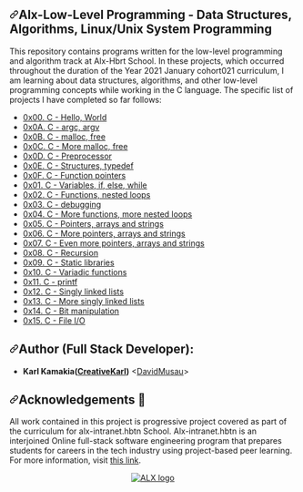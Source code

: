 <div data-target="readme-toc.content" class="Box-body px-5 pb-5">
            <article class="markdown-body entry-content container-lg" itemprop="text"><h1 dir="auto"><a id="user-content-alx-low-level-programming---data-structures-algorithms-linuxunix-system-programming" class="anchor" aria-hidden="true" href="#alx-low-level-programming---data-structures-algorithms-linuxunix-system-programming"><svg class="octicon octicon-link" viewBox="0 0 16 16" version="1.1" width="16" height="16" aria-hidden="true"><path fill-rule="evenodd" d="M7.775 3.275a.75.75 0 001.06 1.06l1.25-1.25a2 2 0 112.83 2.83l-2.5 2.5a2 2 0 01-2.83 0 .75.75 0 00-1.06 1.06 3.5 3.5 0 004.95 0l2.5-2.5a3.5 3.5 0 00-4.95-4.95l-1.25 1.25zm-4.69 9.64a2 2 0 010-2.83l2.5-2.5a2 2 0 012.83 0 .75.75 0 001.06-1.06 3.5 3.5 0 00-4.95 0l-2.5 2.5a3.5 3.5 0 004.95 4.95l1.25-1.25a.75.75 0 00-1.06-1.06l-1.25 1.25a2 2 0 01-2.83 0z"></path></svg></a>Alx-Low-Level Programming - Data Structures, Algorithms, Linux/Unix System Programming</h1>
<p dir="auto">This repository contains programs written for the low-level programming and
algorithm track at Alx-Hbrt School. In these projects, which  occurred
throughout the duration of the Year 2021 January cohort021 curriculum, I am learning about data
structures, algorithms, and other low-level programming concepts while
working in the C language. The specific list of projects I have completed so far follows:</p>
<ul dir="auto">
<li><a href="/karllucas/alx-low_level_programming/blob/main/0x00-hello_world">0x00. C - Hello, World</a></li>
<li><a href="/karllucas/alx-low_level_programming/blob/main/0x0A-argc_argv">0x0A. C - argc, argv </a></li>
<li><a href="/karllucas/alx-low_level_programming/blob/main/0x0B-malloc_free">0x0B. C - malloc, free</a></li>
<li><a href="/karllucas/alx-low_level_programming/blob/main/0x0C-more_malloc_free">0x0C. C - More malloc, free</a></li>
<li><a href="/karllucas/alx-low_level_programming/blob/main/0x0D-preprocessor">0x0D. C - Preprocessor</a></li>
<li><a href="/karllucas/alx-low_level_programming/blob/main/0x0E-structures_typedef">0x0E. C - Structures, typedef</a></li>
<li><a href="/karllucas/alx-low_level_programming/blob/main/0x0F-function_pointers">0x0F. C - Function pointers</a></li>
<li><a href="/karllucas/alx-low_level_programming/blob/main/0x01-variables_if_else_while">0x01. C - Variables, if, else, while</a></li>
<li><a href="/karllucas/alx-low_level_programming/blob/main/0x02-functions_nested_loops">0x02. C - Functions, nested loops</a></li>
<li><a href="/karllucas/alx-low_level_programming/blob/main/0x03-debugging">0x03. C - debugging</a></li>
<li><a href="/karllucas/alx-low_level_programming/blob/main/0x04-more_functions_nested_loops">0x04. C - More functions, more nested loops</a></li>
<li><a href="/karllucas/alx-low_level_programming/blob/main/0x05-pointers_arrays_strings">0x05. C - Pointers, arrays and strings</a></li>
<li><a href="/karllucas/alx-low_level_programming/blob/main/0x06-pointers_arrays_strings">0x06. C - More pointers, arrays and strings</a></li>
<li><a href="/karllucas/alx-low_level_programming/blob/main/0x07-pointers_arrays_strings">0x07. C - Even more pointers, arrays and strings</a></li>
<li><a href="/karllucas/alx-low_level_programming/blob/main/0x08-recursion">0x08. C - Recursion</a></li>
<li><a href="/karllucas/alx-low_level_programming/blob/main/0x09-static_libraries">0x09. C - Static libraries</a></li>
<li><a href="/karllucas/alx-low_level_programming/blob/main/0x10-variadic_functions">0x10. C - Variadic functions</a></li>
<li><a href="https://github.com/karllucas/printf/tree/main">0x11. C - printf</a></li>
<li><a href="/karllucas/alx-low_level_programming/blob/main/0x12-singly_linked_lists">0x12. C - Singly linked lists</a></li>
<li><a href="/karllucas/alx-low_level_programming/blob/main/0x13-more_singly_linked_lists">0x13. C - More singly linked lists</a></li>
<li><a href="/karllucas/alx-low_level_programming/blob/main/0x14-bit_manipulation">0x14. C - Bit manipulation</a></li>
<li><a href="/karllucas/alx-low_level_programming/blob/main/0x15-file_io">0x15. C - File I/O</a></li>
</ul>
<h2 dir="auto"><a id="user-content-author-african-codernorman" class="anchor" aria-hidden="true" href="#author-african-codernorman"><svg class="octicon octicon-link" viewBox="0 0 16 16" version="1.1" width="16" height="16" aria-hidden="true"><path fill-rule="evenodd" d="M7.775 3.275a.75.75 0 001.06 1.06l1.25-1.25a2 2 0 112.83 2.83l-2.5 2.5a2 2 0 01-2.83 0 .75.75 0 00-1.06 1.06 3.5 3.5 0 004.95 0l2.5-2.5a3.5 3.5 0 00-4.95-4.95l-1.25 1.25zm-4.69 9.64a2 2 0 010-2.83l2.5-2.5a2 2 0 012.83 0 .75.75 0 001.06-1.06 3.5 3.5 0 00-4.95 0l-2.5 2.5a3.5 3.5 0 004.95 4.95l1.25-1.25a.75.75 0 00-1.06-1.06l-1.25 1.25a2 2 0 01-2.83 0z"></path></svg></a>Author (Full Stack Developer):</h2>
<ul dir="auto">
<li><strong>Karl Kamakia(<a href="https://creativekarl.tech" rel="nofollow">CreativeKarl</a>)</strong> &lt;<a href="https://github.com/davidmusau">DavidMusau</a>&gt;</li>
</ul>
<h2 dir="auto"><a id="user-content-acknowledgements-pray" class="anchor" aria-hidden="true" href="#acknowledgements-pray"><svg class="octicon octicon-link" viewBox="0 0 16 16" version="1.1" width="16" height="16" aria-hidden="true"><path fill-rule="evenodd" d="M7.775 3.275a.75.75 0 001.06 1.06l1.25-1.25a2 2 0 112.83 2.83l-2.5 2.5a2 2 0 01-2.83 0 .75.75 0 00-1.06 1.06 3.5 3.5 0 004.95 0l2.5-2.5a3.5 3.5 0 00-4.95-4.95l-1.25 1.25zm-4.69 9.64a2 2 0 010-2.83l2.5-2.5a2 2 0 012.83 0 .75.75 0 001.06-1.06 3.5 3.5 0 00-4.95 0l-2.5 2.5a3.5 3.5 0 004.95 4.95l1.25-1.25a.75.75 0 00-1.06-1.06l-1.25 1.25a2 2 0 01-2.83 0z"></path></svg></a>Acknowledgements <g-emoji class="g-emoji" alias="pray" fallback-src="https://github.githubassets.com/images/icons/emoji/unicode/1f64f.png">🙏</g-emoji></h2>
<p dir="auto">All work contained in this project is progressive project covered  as part of the curriculum for
alx-intranet.hbtn School. Alx-intranet.hbtn is an interjoined Online  full-stack software engineering program that prepares students for careers in the tech industry
using project-based peer learning. For more information, visit
<a href="https://www.alxafrica.com/" rel="nofollow">this link</a>.</p>
<p align="center" dir="auto">
  <a target="_blank" rel="noopener noreferrer" href="https://camo.githubusercontent.com/349d47b359c21448b0415bfdb1ec6ae1db87b60a55243b187d514d0071f930ad/68747470733a2f2f6c68332e676f6f676c6575736572636f6e74656e742e636f6d2f7648314854486871374249457568494475456332577263324c675a6967734a455744523536414c754446525a76392d6a714367484e4875424849422d664c727262777037744a3862377165494a6f3056744855683d7330"><img src="https://camo.githubusercontent.com/349d47b359c21448b0415bfdb1ec6ae1db87b60a55243b187d514d0071f930ad/68747470733a2f2f6c68332e676f6f676c6575736572636f6e74656e742e636f6d2f7648314854486871374249457568494475456332577263324c675a6967734a455744523536414c754446525a76392d6a714367484e4875424849422d664c727262777037744a3862377165494a6f3056744855683d7330" alt="ALX logo" data-canonical-src="https://lh3.googleusercontent.com/vH1HTHhq7BIEuhIDuEc2Wrc2LgZigsJEWDR56ALuDFRZv9-jqCgHNHuBHIB-fLrrbwp7tJ8b7qeIJo0VtHUh=s0" style="max-width: 100%;"></a>
</p>
</article>
          </div>
